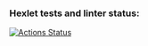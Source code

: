### Hexlet tests and linter status:
[![Actions Status](https://github.com/Anik0000000/python-project-83/actions/workflows/hexlet-check.yml/badge.svg)](https://github.com/Anik0000000/python-project-83/actions)